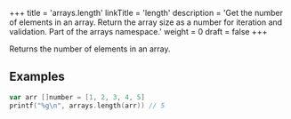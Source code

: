 +++
title = 'arrays.length'
linkTitle = 'length'
description = 'Get the number of elements in an array. Return the array size as a number for iteration and validation. Part of the arrays namespace.'
weight = 0
draft = false
+++

Returns the number of elements in an array.

## Examples

```go
var arr []number = [1, 2, 3, 4, 5]
printf("%g\n", arrays.length(arr)) // 5
```

